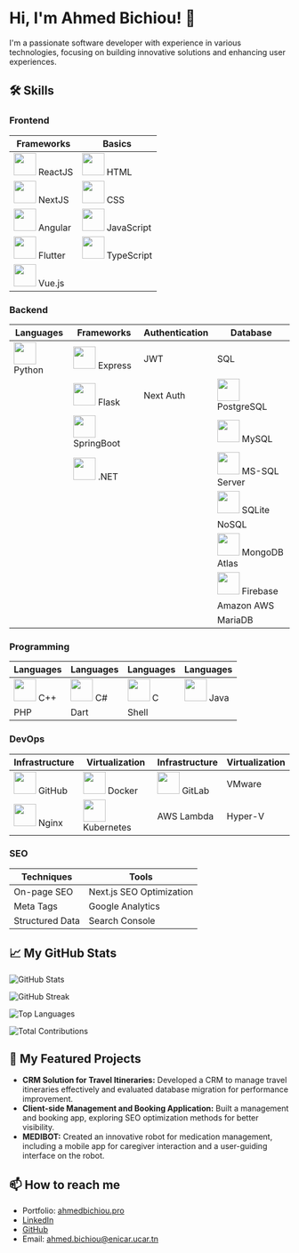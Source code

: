 # Hi, I'm Ahmed Bichiou! 👋

I'm a passionate software developer with experience in various technologies, focusing on building innovative solutions and enhancing user experiences.


## 🛠️ Skills

### Frontend

| Frameworks                                           | Basics                                          |
|-----------------------------------------------------|-------------------------------------------------|
| <img src="https://cdn.jsdelivr.net/gh/devicons/devicon/icons/react/react-original.svg" width="40" height="40"/> ReactJS  | <img src="https://cdn.jsdelivr.net/gh/devicons/devicon/icons/html5/html5-original.svg" width="40" height="40"/> HTML      |
| <img src="https://cdn.jsdelivr.net/gh/devicons/devicon/icons/nextjs/nextjs-original.svg" width="40" height="40"/> NextJS  | <img src="https://cdn.jsdelivr.net/gh/devicons/devicon/icons/css3/css3-original.svg" width="40" height="40"/> CSS        |
| <img src="https://cdn.jsdelivr.net/gh/devicons/devicon/icons/angularjs/angularjs-original.svg" width="40" height="40"/> Angular  | <img src="https://cdn.jsdelivr.net/gh/devicons/devicon/icons/javascript/javascript-original.svg" width="40" height="40"/> JavaScript |
| <img src="https://cdn.jsdelivr.net/gh/devicons/devicon/icons/flutter/flutter-original.svg" width="40" height="40"/> Flutter  | <img src="https://cdn.jsdelivr.net/gh/devicons/devicon/icons/typescript/typescript-original.svg" width="40" height="40"/> TypeScript |
| <img src="https://cdn.jsdelivr.net/gh/devicons/devicon/icons/vuejs/vuejs-original.svg" width="40" height="40"/> Vue.js    |                                                 |




### Backend

| Languages    | Frameworks      | Authentication  | Database      |
|--------------|-----------------|------------------|---------------|
| <img src="https://cdn.jsdelivr.net/gh/devicons/devicon/icons/python/python-original.svg" width="40" height="40"/> Python   | <img src="https://cdn.jsdelivr.net/gh/devicons/devicon/icons/nodejs/nodejs-original.svg" width="40" height="40"/> Express  | JWT              | SQL          |
|              | <img src="https://cdn.jsdelivr.net/gh/devicons/devicon/icons/flask/flask-original.svg" width="40" height="40"/> Flask    | Next Auth        | <img src="https://cdn.jsdelivr.net/gh/devicons/devicon/icons/postgresql/postgresql-original.svg" width="40" height="40"/> PostgreSQL |
|              | <img src="https://cdn.jsdelivr.net/gh/devicons/devicon/icons/spring/spring-original.svg" width="40" height="40"/> SpringBoot |                  | <img src="https://cdn.jsdelivr.net/gh/devicons/devicon/icons/mysql/mysql-original.svg" width="40" height="40"/> MySQL      |
|              | <img src="https://cdn.jsdelivr.net/gh/devicons/devicon/icons/dot-net/dot-net-original.svg" width="40" height="40"/> .NET    |                  | <img src="https://cdn.jsdelivr.net/gh/devicons/devicon/icons/microsoftsqlserver/microsoftsqlserver-plain.svg" width="40" height="40"/> MS-SQL Server |
|              |                 |                  | <img src="https://cdn.jsdelivr.net/gh/devicons/devicon/icons/sqlite/sqlite-original.svg" width="40" height="40"/> SQLite    |
|              |                 |                  | NoSQL          |
|              |                 |                  | <img src="https://cdn.jsdelivr.net/gh/devicons/devicon/icons/mongodb/mongodb-original.svg" width="40" height="40"/> MongoDB Atlas |
|              |                 |                  | <img src="https://cdn.jsdelivr.net/gh/devicons/devicon/icons/firebase/firebase-plain.svg" width="40" height="40"/> Firebase |
|              |                 |                  | Amazon AWS  |
|              |                 |                  | MariaDB        |

### Programming

| Languages          | Languages      | Languages       | Languages       |
|--------------------|----------------|------------------|------------------|
| <img src="https://cdn.jsdelivr.net/gh/devicons/devicon/icons/cplusplus/cplusplus-original.svg" width="40" height="40"/> C++      | <img src="https://cdn.jsdelivr.net/gh/devicons/devicon/icons/csharp/csharp-original.svg" width="40" height="40"/> C#        | <img src="https://cdn.jsdelivr.net/gh/devicons/devicon/icons/c/c-original.svg" width="40" height="40"/> C            | <img src="https://cdn.jsdelivr.net/gh/devicons/devicon/icons/java/java-original.svg" width="40" height="40"/> Java      |
| PHP                | Dart          | Shell            |                  |

### DevOps

| Infrastructure   | Virtualization   | Infrastructure  | Virtualization   |
|------------------|------------------|------------------|------------------|
| <img src="https://cdn.jsdelivr.net/gh/devicons/devicon/icons/github/github-original.svg" width="40" height="40"/> GitHub    | <img src="https://cdn.jsdelivr.net/gh/devicons/devicon/icons/docker/docker-original.svg" width="40" height="40"/> Docker    | <img src="https://cdn.jsdelivr.net/gh/devicons/devicon/icons/gitlab/gitlab-original.svg" width="40" height="40"/> GitLab    |  VMware    |
| <img src="https://cdn.jsdelivr.net/gh/devicons/devicon/icons/nginx/nginx-original.svg" width="40" height="40"/> Nginx      | <img src="https://cdn.jsdelivr.net/gh/devicons/devicon/icons/kubernetes/kubernetes-plain.svg" width="40" height="40"/> Kubernetes | AWS Lambda | Hyper-V        |

### SEO

| Techniques             | Tools                          |
|------------------------|--------------------------------|
| On-page SEO            | Next.js SEO Optimization      |
| Meta Tags              | Google Analytics              |
| Structured Data        | Search Console                |




## 📈 My GitHub Stats
![GitHub Stats](https://github-readme-stats.vercel.app/api?username=ahmedbichiou&show_icons=true&theme=radical&count_private=true)

![GitHub Streak](https://github-readme-streak-stats.herokuapp.com/?user=ahmedbichiou&theme=radical)

![Top Languages](https://github-readme-stats.vercel.app/api/top-langs/?username=ahmedbichiou&layout=compact&theme=radical&langs_count=6)

![Total Contributions](https://github-readme-stats.vercel.app/api?username=ahmedbichiou&show_icons=true&hide=contribs,prs&theme=radical)

## 🚀 My Featured Projects
- **CRM Solution for Travel Itineraries:** Developed a CRM to manage travel itineraries effectively and evaluated database migration for performance improvement.
- **Client-side Management and Booking Application:** Built a management and booking app, exploring SEO optimization methods for better visibility.
- **MEDIBOT:** Created an innovative robot for medication management, including a mobile app for caregiver interaction and a user-guiding interface on the robot.

## 📫 How to reach me
- Portfolio: [ahmedbichiou.pro](https://www.ahmedbichiou.pro/)
- [LinkedIn](https://www.linkedin.com/in/ahmed-bichiou-4b2285222/)
- [GitHub](https://github.com/ahmedbichiou)
- Email: ahmed.bichiou@enicar.ucar.tn


